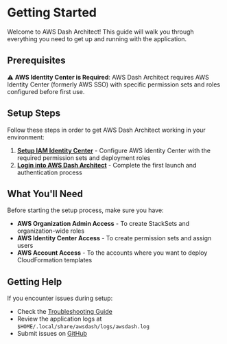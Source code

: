 # Getting Started

Welcome to AWS Dash Architect! This guide will walk you through everything you need to get up and running with the application.

## Prerequisites

⚠️ **AWS Identity Center is Required**: AWS Dash Architect requires AWS Identity Center (formerly AWS SSO) with specific permission sets and roles configured before first use.

## Setup Steps

Follow these steps in order to get AWS Dash Architect working in your environment:

1. **[Setup IAM Identity Center](setup-iam-identity-center.md)** - Configure AWS Identity Center with the required permission sets and deployment roles
2. **[Login into AWS Dash Architect](login-aws-dash-architect.md)** - Complete the first launch and authentication process

## What You'll Need

Before starting the setup process, make sure you have:

- **AWS Organization Admin Access** - To create StackSets and organization-wide roles
- **AWS Identity Center Access** - To create permission sets and assign users
- **AWS Account Access** - To the accounts where you want to deploy CloudFormation templates

## Getting Help

If you encounter issues during setup:

- Check the [Troubleshooting Guide](../troubleshooting.md)
- Review the application logs at `$HOME/.local/share/awsdash/logs/awsdash.log`
- Submit issues on [GitHub](https://github.com/aws/aws-dash-architect/issues)